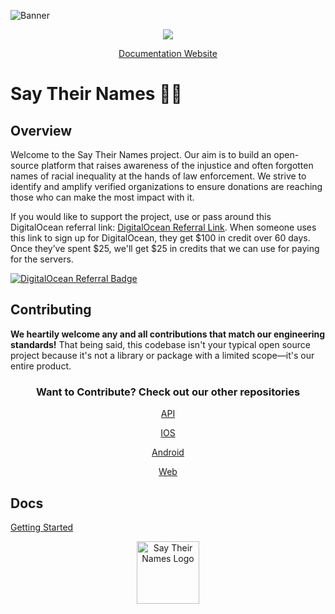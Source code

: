 ![Banner](https://saytheirnames.dev/images/assets/general_banner.png)

<p align="center">
  <a href="#"><img src="https://github.com/Say-Their-Name/say-their-names-api/workflows/CI/badge.svg"></a>
</p>

<p align="center">
  <a href="#">Documentation Website</a>
</p>

# Say Their Names ✊🏿

## Overview

Welcome to the Say Their Names project. Our aim is to build an open-source platform that raises awareness of the injustice and often forgotten names of racial inequality at the hands of law enforcement. We strive to identify and amplify verified organizations to ensure donations are reaching those who can make the most impact with it.

If you would like to support the project, use or pass around this DigitalOcean referral link: [DigitalOcean Referral Link](https://m.do.co/c/c6f8950155bf).
When someone uses this link to sign up for DigitalOcean, they get $100 in credit over 60 days. Once they’ve spent $25, we'll get $25 in credits that we can use for paying for the servers. 

[![DigitalOcean Referral Badge](https://web-platforms.sfo2.digitaloceanspaces.com/WWW/Badge%202.svg)](https://www.digitalocean.com/?refcode=c6f8950155bf&utm_campaign=Referral_Invite&utm_medium=Referral_Program&utm_source=badge)

## Contributing

**We heartily welcome any and all contributions that match our engineering standards!**
That being said, this codebase isn't your typical open source project because it's not a library or package with a limited scope—it's our entire product.

<div align="center">
    <h3>Want to Contribute? Check out our other repositories</h3>
    <p>
        <a href="https://github.com/Say-Their-Name/say-their-names-api">API</a>
    </p>
    <p>
        <a href="https://github.com/Say-Their-Name/say-their-names-ios">IOS</a>
    </p>
    <p>
        <a href="https://github.com/Say-Their-Name/say-their-names-android">Android</a>
    </p>
    <p>
        <a href="https://github.com/Say-Their-Name/say-their-names-web">Web</a>
    </p>
</div>

## Docs 

<p>
    <a href="https://github.com/Say-Their-Name/say-their-names-api/wiki/Getting-Started">Getting Started</a>
</p>

<p align="center"><a href="https://vueformulate.com" target="_blank" rel="noopener noreferrer"><img width="100" src="https://saytheirnames.dev/images/assets/general_banner.png" alt="Say Their Names Logo"></a></p>
